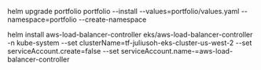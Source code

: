 helm upgrade portfolio portfolio --install --values=portfolio/values.yaml --namespace=portfolio --create-namespace

helm install aws-load-balancer-controller eks/aws-load-balancer-controller -n kube-system --set clusterName=tf-juliusoh-eks-cluster-us-west-2 --set serviceAccount.create=false --set serviceAccount.name-=aws-load-balancer-controller

